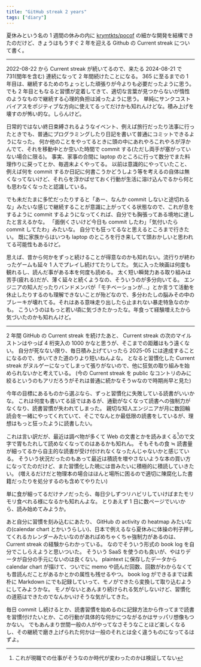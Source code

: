 ```yaml
---
title: "GitHub streak 2 years"
tags: ["diary"]
---
```


夏休みという名の 1 週間の休みの内に [krymtkts/pocof](https://github.com/krymtkts/pocof) の細かな開発を結構できたのだけど、きょうはもうすぐ 2 年を迎える Github の Current streak について書く。

---

2022-08-22 から Current streak が続いてるので、来たる 2024-08-21 で 731(閏年を含む) 連続になって 2 年間続けたことになる。
365 に至るまでの 1 年目は、継続するためのちょっとした頑張りが今よりも必要だったように思う。
でも 2 年目ともなると習慣が定着してきて、適切な言葉が見つからないが惰性のようなもので継続する心理的負担は減ったように思う。
単純にサンクコストバイアスをポジティブな方向に使えてるってだけかも知れんけどな。積み上げを壊すのが怖い的な。しらんけど。

日常的ではない終日束縛されるようなイベント、例えば旅行だったり法事に行ったときでも、普通にプログラミングしたり日記を書いて普通にコミットできるようになった。
何か他のことをやってるときに頭の中にあれやろこれやろが浮かんでて、それを移動中とか空いた時間で commit する(ただし両手が塞がっていない場合に限る)。
事実、家事の合間に laptop のところに行って数分でまた料理作りに戻ってとか、毎週末よくやってる。
以前は意識的にやっていたこと、例えば何を commit するか日記に何書こうかどうしよう等を考えるの自体は無くなってないけど、それらを浮かばせておく行動が生活に溶け込んでるから何とも思わなくなったと認識している。

でも未だたまに多忙だったりすると「あー、なんか commit しないと途切れるな」みたいな感じで継続することが意識に上がってくる状態なので、これが息をするように commit するようになってくれば、自分でも胸張ってある境地に達したと言えるかな。
「面倒くさいけど今日も commit したわ」「気付いたら commit してたわ」みたいな。
自分でも狂ってるなと思えるところまで行きたい。
既に家族からはいつも laptop のところを行き来してて頭おかしいと思われてる可能性もあるけど。

思えば、昔から何かをずっと続けることが得意なのかも知れない。流行りが終わったゲームも延々 1 人でプレイし続けてたりしてた。
気に入った映画は何度も観れるし、読んだ事がある本を何度も読める。
太く短い瞬発力ある取り組みは苦手(疲れる)だが、薄く延々と続くようなの、そういうのが多分向いてる。
エンジニアの知人だったりバンドメンバが「モチベーションが...」とか言うて活動を休止したりするのも理解できないことが殆どなので、多分わたしの脳みその中のブレーキが壊れてる。それはある意味走り出したら止まれない暴走特急なのかも。
こういうのはもっと若い頃に気づきたかったな。年食って経験増えたから気づいたのかも知れんけど。

---

2 年間 GitHub の Current streak を続けたあと、 Current streak の次のマイルストンはやっぱ 4 桁突入の 1000 かなと思うが、そこまでの距離はもう遠くない。
自分が死なない限り、毎日積み上げていったら 2025-05 には達成することになるので、歩いてきた道のりより短いねんよな。
となると習慣化した Current streak がヌルゲーになってしまって張りがないので、他に狂気の取り組みを始められないかと考えている。
(今の Current streak を public なコントリのみに絞るというのもアリだろうがそれは普通に続かなそうｗなので時期尚早と見た)

今年の目標にあるものから選ぶなら、ずっと習慣化に失敗している読書がいいかな。
これは何度も書いてる話ではあるが、通勤がなくなって読書への強制力がなくなり、読書習慣が失われてしまった。
親切な知人エンジニアが月に数回輪読会を一緒にやってくれていて、そこでなんとか最低限の読書をしているが、理想はもっと狂ったように読書したい。

これは言い訳だが、最近は調べ物が多くて Web の文書とかを読みまくる[^1]ので文字で胃もたれして読めなくなってのはあるかも知れん。
そもそもの食 ≒ 読書量が細ってるから自主的な読書が受け付けれなくなったんじゃないかと感じている。
そういう状況だったのもあって最近は積読を増やさないような本の買い方になってたのだけど、また習慣化した暁には昔みたいに積極的に積読していきたい。
(増えるだけだと物理本の場合はほんと場所に困るので適切に陳腐化した書籍だったりを処分するのも含めてやりたい)

単に食が細ってるだけナノだったら、毎日少しずつリハビリしていけばまたモリモリ食べれる様になるかも知れんよな。
とりあえず 1 日に数ページでいいから、読み始めてみようか。

[^1]: これが現職での仕事がそうなのか時代が変わったのかは検証してない

あと自分に習慣を刻み込むにあたり、 GitHub の activity の heatmap みたいなの(calendar chart とかいうらしい)、日本で例えるなら夏休みに体操の判子押してくれるカレンダーみたいなのがあればめちゃくちゃ強制力があるのは、 Current streak の経験からわかっている。
なのでそういう形式の book log を自分でこしらえようと思いついた。
そういう SaaS を使うのも良いが、やはりデータが自分の手元にないのは良くない。
plaintext に保存したデータから calendar chart が描けて、ついでに memo や読んだ回数、回数がわからなくても昔読んだことがあるかとかの属性も残せるやつ。
book log ができるまでは素朴に Markdown にでも記録していって、モノができたら変換して取り込むようにしてみようかな。
モノがないとあんまり続けられる気がしないけど、習慣化の道筋はできたのでなんかいけそうな気がしてきた。

毎日 commit し続けるとか、読書習慣を始めるのに記録方法から作ってまで読書を習慣付けたいとか、この行動が具体的な何かにつながるかはサッパリ想像もつかない。
でもあんまり世間一般の人がやってなさそうなことほど楽しくなるし、その継続で磨き上げられた何かは一般のそれとは全く違うものになってるはずよ。
